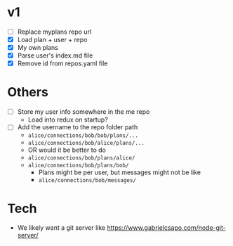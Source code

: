 # v1

- [ ] Replace myplans repo url
- [x] Load plan + user + repo
- [x] My own plans
- [x] Parse user's index.md file
- [x] Remove id from repos.yaml file

# Others

- [ ] Store my user info somewhere in the me repo
  - Load into redux on startup?
- [ ] Add the username to the repo folder path
  - `alice/connections/bob/bob/plans/...`
  - `alice/connections/bob/alice/plans/...`
  - OR would it be better to do
  - `alice/connections/bob/plans/alice/`
  - `alice/connections/bob/plans/bob/`
    - Plans might be per user, but messages might not be like
    - `alice/connections/bob/messages/`

# Tech

- We likely want a git server like https://www.gabrielcsapo.com/node-git-server/
